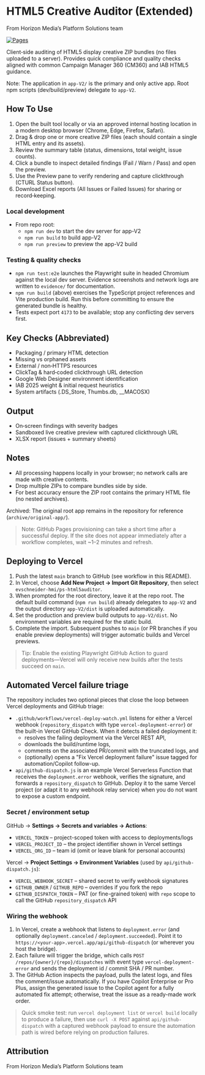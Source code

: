 # HTML5 Creative Auditor (Extended)

From Horizon Media’s Platform Solutions team

[![Pages](https://img.shields.io/badge/Pages-live-brightgreen?logo=github&style=flat-square)](https://evschneider-hmi.github.io/ps-html5auditor/)

Client‑side auditing of HTML5 display creative ZIP bundles (no files uploaded to a server). Provides quick compliance and quality checks aligned with common Campaign Manager 360 (CM360) and IAB HTML5 guidance.

Note: The application in `app-V2/` is the primary and only active app. Root npm scripts (dev/build/preview) delegate to `app-V2`.

## How To Use
1. Open the built tool locally or via an approved internal hosting location in a modern desktop browser (Chrome, Edge, Firefox, Safari).
2. Drag & drop one or more creative ZIP files (each should contain a single HTML entry and its assets).
3. Review the summary table (status, dimensions, total weight, issue counts).
4. Click a bundle to inspect detailed findings (Fail / Warn / Pass) and open the preview.
5. Use the Preview pane to verify rendering and capture clickthrough (CTURL Status button).
6. Download Excel reports (All Issues or Failed Issues) for sharing or record‑keeping.

### Local development
- From repo root:
	- `npm run dev` to start the dev server for app-V2
	- `npm run build` to build app-V2
	- `npm run preview` to preview the app-V2 build

### Testing & quality checks
- `npm run test:e2e` launches the Playwright suite in headed Chromium against the local dev server. Evidence screenshots and network logs are written to `evidence/` for documentation.
- `npm run build` (above) exercises the TypeScript project references and Vite production build. Run this before committing to ensure the generated bundle is healthy.
- Tests expect port `4173` to be available; stop any conflicting dev servers first.

## Key Checks (Abbreviated)
* Packaging / primary HTML detection
* Missing vs orphaned assets
* External / non‑HTTPS resources
* ClickTag & hard‑coded clickthrough URL detection
* Google Web Designer environment identification
* IAB 2025 weight & initial request heuristics
* System artifacts (.DS_Store, Thumbs.db, __MACOSX)

## Output
* On‑screen findings with severity badges
* Sandboxed live creative preview with captured clickthrough URL
* XLSX report (issues + summary sheets)

## Notes
* All processing happens locally in your browser; no network calls are made with creative contents.
* Drop multiple ZIPs to compare bundles side by side.
* For best accuracy ensure the ZIP root contains the primary HTML file (no nested archives).

Archived: The original root app remains in the repository for reference (`archive/original-app/`).

> Note: GitHub Pages provisioning can take a short time after a successful deploy. If the site does not appear immediately after a workflow completes, wait ~1–2 minutes and refresh.

## Deploying to Vercel
1. Push the latest `main` branch to GitHub (see workflow in this README).
2. In Vercel, choose **Add New Project → Import Git Repository**, then select `evschneider-hmi/ps-html5auditor`.
3. When prompted for the root directory, leave it at the repo root. The default build command (`npm run build`) already delegates to `app-V2` and the output directory `app-V2/dist` is uploaded automatically.
4. Set the production and preview build outputs to `app-V2/dist`. No environment variables are required for the static build.
5. Complete the import. Subsequent pushes to `main` (or PR branches if you enable preview deployments) will trigger automatic builds and Vercel previews.

> Tip: Enable the existing Playwright GitHub Action to guard deployments—Vercel will only receive new builds after the tests succeed on `main`.

## Automated Vercel failure triage

The repository includes two optional pieces that close the loop between Vercel deployments and GitHub triage:

- `.github/workflows/vercel-deploy-watch.yml` listens for either a Vercel webhook (`repository_dispatch` with type `vercel-deployment-error`) or the built-in Vercel GitHub Check. When it detects a failed deployment it:
	- resolves the failing deployment via the Vercel REST API,
	- downloads the build/runtime logs,
	- comments on the associated PR/commit with the truncated logs, and
	- (optionally) opens a "Fix Vercel deployment failure" issue tagged for automation/Copilot follow-up.
- `api/github-dispatch.js` is an example Vercel Serverless Function that receives the `deployment.error` webhook, verifies the signature, and forwards a `repository_dispatch` to GitHub. Deploy it to the same Vercel project (or adapt it to any webhook relay service) when you do not want to expose a custom endpoint.

### Secret / environment setup

GitHub → **Settings → Secrets and variables → Actions**:

- `VERCEL_TOKEN` – project-scoped token with access to deployments/logs
- `VERCEL_PROJECT_ID` – the project identifier shown in Vercel settings
- `VERCEL_ORG_ID` – team id (omit or leave blank for personal accounts)

Vercel → **Project Settings → Environment Variables** (used by `api/github-dispatch.js`):

- `VERCEL_WEBHOOK_SECRET` – shared secret to verify webhook signatures
- `GITHUB_OWNER` / `GITHUB_REPO` – overrides if you fork the repo
- `GITHUB_DISPATCH_TOKEN` – PAT (or fine-grained token) with `repo` scope to call the GitHub `repository_dispatch` API

### Wiring the webhook

1. In Vercel, create a webhook that listens to `deployment.error` (and optionally `deployment.canceled` / `deployment.succeeded`). Point it to `https://<your-app>.vercel.app/api/github-dispatch` (or wherever you host the bridge).
2. Each failure will trigger the bridge, which calls `POST /repos/{owner}/{repo}/dispatches` with event type `vercel-deployment-error` and sends the deployment id / commit SHA / PR number.
3. The GitHub Action inspects the payload, pulls the latest logs, and files the comment/issue automatically. If you have Copilot Enterprise or Pro Plus, assign the generated issue to the Copilot agent for a fully automated fix attempt; otherwise, treat the issue as a ready-made work order.

> Quick smoke test: run `vercel deployment list` or `vercel build` locally to produce a failure, then use `curl -X POST` against `api/github-dispatch` with a captured webhook payload to ensure the automation path is wired before relying on production failures.

## Attribution
From Horizon Media’s Platform Solutions team
